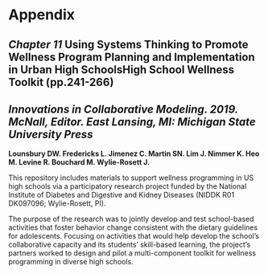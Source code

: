 # Appendix
## <i>Chapter 11</i> Using Systems Thinking to Promote Wellness Program Planning and Implementation in Urban High SchoolsHigh School Wellness Toolkit (pp.241-266)
## <i>Innovations in Collaborative Modeling. 2019. McNall, Editor. East Lansing, MI: Michigan State University Press</i> 

<b>Lounsbury DW. Fredericks L. Jimenez C. Martin SN. Lim J. Nimmer K. Heo M. Levine R. Bouchard M. Wylie-Rosett J. </b>

This repository includes materials to support wellness programming in US high schools via a participatory research project funded by the National Institute of Diabetes and Digestive and Kidney Diseases  (NIDDK R01 DK097096; Wylie-Rosett, PI). 

The purpose of the research was to jointly develop and test school-based activities that foster behavior change consistent with the dietary guidelines for adolescents. Focusing on activities that would help develop the school’s collaborative capacity and its students’ skill-based learning, the project’s partners worked to design and pilot a multi-component toolkit for wellness programming in diverse high schools.

